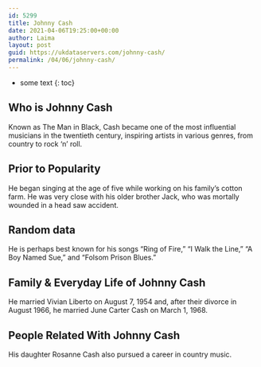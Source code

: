 ```yaml
---
id: 5299
title: Johnny Cash
date: 2021-04-06T19:25:00+00:00
author: Laima
layout: post
guid: https://ukdataservers.com/johnny-cash/
permalink: /04/06/johnny-cash/
---
```


* some text
{: toc}


## Who is Johnny Cash
                  
                  
                  
Known as The Man in Black, Cash became one of the most influential musicians in the twentieth century, inspiring artists in various genres, from country to rock &#8216;n&#8217; roll.
                  
              
            
              
            
                
                
                
## Prior to Popularity
                  
                  
                  
He began singing at the age of five while working on his family&#8217;s cotton farm. He was very close with his older brother Jack, who was mortally wounded in a head saw accident.
                  
              
            
              
            
                
                
                
## Random data
                  
                  
                  
He is perhaps best known for his songs &#8220;Ring of Fire,&#8221; &#8220;I Walk the Line,&#8221; &#8220;A Boy Named Sue,&#8221; and &#8220;Folsom Prison Blues.&#8221;
                  
              
            
              
            
                
                
                
## Family & Everyday Life of Johnny Cash
                  
                  
                  
He married Vivian Liberto on August 7, 1954 and, after their divorce in August 1966, he married June Carter Cash on March 1, 1968.
                  
              
            
              
            
                
                
                
## People Related With Johnny Cash
                  
                  
                  
His daughter Rosanne Cash also pursued a career in country music.
                  
              
            
              
            
                
              
            
              
              
            
            
              
            
          
          
          
